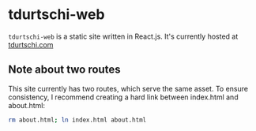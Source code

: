 # tdurtschi-web

`tdurtschi-web` is a static site written in React.js. It's currently hosted at [tdurtschi.com](https://www.tdurtschi.com)

## Note about two routes

This site currently has two routes, which serve the same asset. To ensure consistency, I recommend creating a hard link between index.html and about.html:

```bash
rm about.html; ln index.html about.html
```
